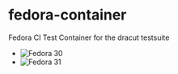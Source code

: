 # fedora-container
Fedora CI Test Container for the dracut testsuite

* ![Fedora 30](https://github.com/dracutdevs/fedora-container/workflows/Fedora%2030/badge.svg)
* ![Fedora 31](https://github.com/dracutdevs/fedora-container/workflows/Fedora%2031/badge.svg)
